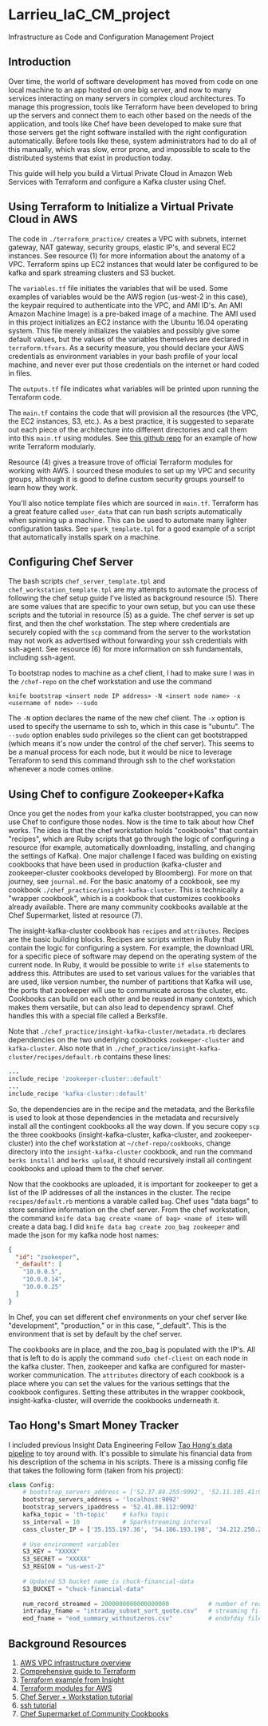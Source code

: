 # Larrieu_IaC_CM_project
Infrastructure as Code and Configuration Management Project

## Introduction

Over time, the world of software development has moved from code on one local machine to an app hosted on one big server, and now to many services interacting on many servers in complex cloud architectures. To manage this progression, tools like Terraform have been developed to bring up the servers and connect them to each other based on the needs of the application, and tools like Chef have been developed to make sure that those servers get the right software installed with the right configuration automatically. Before tools like these, system administrators had to do all of this manually, which was slow, error prone, and impossible to scale to the distributed systems that exist in production today.

This guide will help you build a Virtual Private Cloud in Amazon Web Services with Terraform and configure a Kafka cluster using Chef.

## Using Terraform to Initialize a Virtual Private Cloud in AWS

The code in `./terraform_practice/` creates a VPC with subnets, internet gateway, NAT gateway, security groups, elastic IP's, and several EC2 instances. See resource (1) for more information about the anatomy of a VPC. Terraform spins up EC2 instances that would later be configured to be kafka and spark streaming clusters and S3 bucket.

The `variables.tf` file initiates the variables that will be used. Some examples of variables would be the AWS region (us-west-2 in this case), the keypair required to authenticate into the VPC, and AMI ID's. An AMI Amazon Machine Image) is a pre-baked image of a machine. The AMI used in this project initializes an EC2 instance with the Ubuntu 16.04 operating system. This file merely initializes the vaiables and possibly give some default values, but the values of the variables themselves are declared in `terraform.tfvars`. As a security measure, you should declare your AWS credentials as environment variables in your bash profile of your local machine, and never ever put those credentials on the internet or hard coded in files.

The `outputs.tf` file indicates what variables will be printed upon running the Terraform code.

The `main.tf` contains the code that will provision all the resources (the VPC, the EC2 instances, S3, etc.). As a best practice, it is suggested to separate out each piece of the architecture into different directories and call them into this `main.tf` using modules. See [this github repo](https://github.com/moosahmed/Stateful_Symphony/tree/master/terraform) for an example of how write Terraform modularly.

Resource (4) gives a treasure trove of official Terraform modules for working with AWS. I sourced these modules to set up my VPC and security groups, although it is good to define custom security groups yourself to learn how they work.

You'll also notice template files which are sourced in `main.tf`. Terraform has a great feature called `user_data` that can run bash scripts automatically when spinning up a machine. This can be used to automate many lighter configuration tasks. See `spark_template.tpl` for a good example of a script that automatically installs spark on a machine.

## Configuring Chef Server

The bash scripts `chef_server_template.tpl` and `chef_workstation_template.tpl` are my attempts to automate the process of following the chef setup guide I've listed as background resource (5). There are some values that are specific to your own setup, but you can use these scripts and the tutorial in resource (5) as a guide. The chef server is set up first, and then the chef workstation. The step where credentials are securely copied with the `scp` command from the server to the workstation may not work as advertised without forwarding your ssh credentials with ssh-agent. See resource (6) for more information on ssh fundamentals, including ssh-agent.

To bootstrap nodes to machine as a chef client, I had to make sure I was in the `/chef-repo` on the chef workstation and use the command

```knife bootstrap <insert node IP address> -N <insert node name> -x <username of node> --sudo```

The `-N` option declares the name of the new chef client. The `-x` option is used to specify the username to ssh to, which in this case is "ubuntu". The `--sudo` option enables sudo privileges so the client can get bootstrapped (which means it's now under the control of the chef server). This seems to be a manual process for each node, but it would be nice to leverage Terraform to send this command through ssh to the chef workstation whenever a node comes online.

## Using Chef to configure Zookeeper+Kafka

Once you get the nodes from your kafka cluster bootstrapped, you can now use Chef to configure those nodes. Now is the time to talk about how Chef works. The idea is that the chef workstation holds "cookbooks" that contain "recipes", which are Ruby scripts that go through the logic of configuring a resource (for example, automatically downloading, installing, and changing the settings of Kafka). One major challenge I faced was building on existing cookbooks that have been used in production (kafka-cluster and zookeeper-cluster cookbooks developed by Bloomberg).  For more on that journey, see `journal.md`. For the basic anatomy of a cookbook, see my cookbook `./chef_practice/insight-kafka-cluster`. This is technically a "wrapper cookbook", which is a cookbook that customizes cookbooks already available. There are many community cookbooks available at the Chef Supermarket, listed at resource (7).

The insight-kafka-cluster cookbook has `recipes` and `attributes`. Recipes are the basic building blocks. Recipes are scripts written in Ruby that contain the logic for configuring a system. For example, the download URL for a specific piece of software may depend on the operating system of the current node. In Ruby, it would be possible to write `if else` statements to address this. Attributes are used to set various values for the variables that are used, like version number, the number of partitions that Kafka will use, the ports that zookeeper will use to communicate across the cluster, etc. Cookbooks can build on each other and be reused in many contexts, which makes them versatile, but can also lead to dependency sprawl. Chef handles this with a special file called a Berksfile.

Note that `./chef_practice/insight-kafka-cluster/metadata.rb` declares dependencies on the two underlying cookbooks `zookeeper-cluster` and `kafka-cluster`. Also note that in `./chef_practice/insight-kafka-cluster/recipes/default.rb` contains these lines:

```ruby
...
include_recipe 'zookeeper-cluster::default'
...
include_recipe 'kafka-cluster::default'
```

So, the dependencies are in the recipe and the metadata, and the Berksfile is used to look at those dependencies in the metadata and recursively install all the contingent cookbooks all the way down. If you secure copy `scp` the three cookbooks (insight-kafka-cluster, kafka-cluster, and zookeeper-cluster) into the chef workstation at `~/chef-repo/cookbooks`, change directory into the `insight-kafka-cluster` cookbook, and run the command `berks install` and `berks upload`, it should recursively install all contingent cookbooks and upload them to the chef server.

Now that the cookbooks are uploaded, it is important for zookeeper to get a list of the IP addresses of all the instances in the cluster. The recipe `recipes/default.rb` mentions a varable called `bag`. Chef uses "data bags" to store sensitive information on the chef server. From the chef workstation, the command `knife data bag create <name of bag> <name of item>` will create a data bag. I did `knife data bag create zoo_bag zookeeper` and made the json for my kafka node host names:

```json
{
  "id": "zookeeper",
  "_default": [
    "10.0.0.5",
    "10.0.0.14",
    "10.0.0.25"
  ] 
} 
```

In Chef, you can set different chef environments on your chef server like "development", "production," or in this case, "\_default". This is the environment that is set by default by the chef server.

The cookbooks are in place, and the zoo_bag is populated with the IP's. All that is left to do is apply the command `sudo chef-client` on each node in the kafka cluster. Then, zookeeper and kafka are configured for master-worker communication. The `attributes` directory of each cookbook is a place where you can set the values for the various settings that the cookbook configures. Setting these attributes in the wrapper cookbook, insight-kafka-cluster, will override the cookbooks underneath it.


## Tao Hong's Smart Money Tracker

I included previous Insight Data Engineering Fellow [Tao Hong's data pipeline](https://github.com/hongtao510/SmartMoneyTracker) to toy around with. It's possible to simulate his financial data from his description of the schema in his scripts. There is a missing config file that takes the following form (taken from his project):

```python
class Config:
	# bootstrap_servers_address = ['52.37.84.255:9092', '52.11.105.41:9092', '54.70.27.179:9092']
	bootstrap_servers_address = 'localhost:9092'
	bootstrap_servers_ipaddress = '52.41.88.112:9092'
	kafka_topic = 'th-topic'	# kafka topic
	ss_interval = 10 			# Sparkstreaming interval
	cass_cluster_IP = ['35.155.197.36', '54.186.193.198', '34.212.250.239']
	
	# Use environment variables
	S3_KEY = "XXXXX"
	S3_SECRET = "XXXXX"
	S3_REGION = "us-west-2"
	
	# Updated S3 bucket name is chuck-financial-data
	S3_BUCKET = "chuck-financial-data"
	
	num_record_streamed = 2000000000000000000  			# number of records streamed from s3
	intraday_fname = "intraday_subset_sort_quote.csv"  	# streaming filename on s3
	eod_fname = "eod_summary_withoutzeros.csv"  		# endofday filename on s3, benchmark
```

## Background Resources
1. [AWS VPC infrastructure overview](https://start.jcolemorrison.com/aws-vpc-core-concepts-analogy-guide/#the-vpc)
2. [Comprehensive guide to Terraform](https://blog.gruntwork.io/a-comprehensive-guide-to-terraform-b3d32832baca)
3. [Terraform example from Insight](https://github.com/InsightDataScience/aws-ops-insight/tree/master/terraform)
4. [Terraform modules for AWS](https://github.com/terraform-aws-modules)
5. [Chef Server + Workstation tutorial](https://www.digitalocean.com/community/tutorials/how-to-set-up-a-chef-12-configuration-management-system-on-ubuntu-14-04-servers#prerequisites-and-goals)
6. [ssh tutorial](https://www.digitalocean.com/community/tutorials/ssh-essentials-working-with-ssh-servers-clients-and-keys)
7. [Chef Supermarket of Community Cookbooks](https://supermarket.chef.io)
